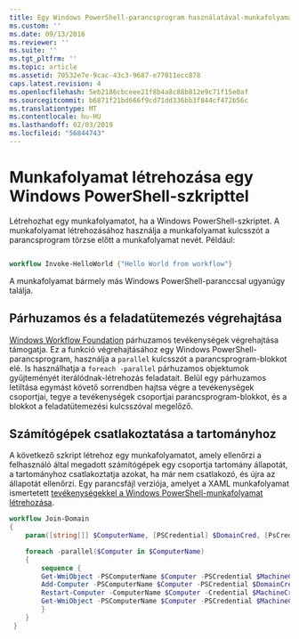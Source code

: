 ```yaml
---
title: Egy Windows PowerShell-parancsprogram használatával-munkafolyamat létrehozása |} A Microsoft Docs
ms.custom: ''
ms.date: 09/13/2016
ms.reviewer: ''
ms.suite: ''
ms.tgt_pltfrm: ''
ms.topic: article
ms.assetid: 70532e7e-9cac-43c3-9687-e77011ecc878
caps.latest.revision: 4
ms.openlocfilehash: 5eb2186cbceee21f8b4a8c88b812e9c71f15e0af
ms.sourcegitcommit: b6871f21bd666f9cd71dd336bb3f844cf472b56c
ms.translationtype: MT
ms.contentlocale: hu-HU
ms.lasthandoff: 02/03/2019
ms.locfileid: "56844743"
---
```

# <a name="creating-a-workflow-by-using-a-windows-powershell-script"></a>Munkafolyamat létrehozása egy Windows PowerShell-szkripttel

Létrehozhat egy munkafolyamatot, ha a Windows PowerShell-szkriptet. A munkafolyamat létrehozásához használja a munkafolyamat kulcsszót a parancsprogram törzse előtt a munkafolyamat nevét. Például:

```powershell

workflow Invoke-HelloWorld {"Hello World from workflow"}
```

A munkafolyamat bármely más Windows PowerShell-paranccsal ugyanúgy találja.

## <a name="implementing-parallel-and-sequence"></a>Párhuzamos és a feladatütemezés végrehajtása

[Windows Workflow Foundation](https://msdn.microsoft.com/en-us/library/ms735967.aspx) párhuzamos tevékenységek végrehajtása támogatja. Ez a funkció végrehajtásához egy Windows PowerShell-parancsprogram, használja a `parallel` kulcsszót a parancsprogram-blokkot elé. Is használhatja a `foreach -parallel` párhuzamos objektumok gyűjteményét iterálódnak-létrehozás feladatait. Belül egy párhuzamos letiltása egymást követő sorrendben hajtsa végre a tevékenységek csoportjai, tegye a tevékenységek csoportjai parancsprogram-blokkot, és a blokkot a feladatütemezési kulcsszóval megelőző.

## <a name="joining-computers-to-a-domain"></a>Számítógépek csatlakoztatása a tartományhoz

A következő szkript létrehoz egy munkafolyamatot, amely ellenőrzi a felhasználó által megadott számítógépek egy csoportja tartomány állapotát, a tartományhoz csatlakoztatja azokat, ha már nem csatlakozó, és újra az állapotát ellenőrzi. Egy parancsfájl verziója, amelyet a XAML munkafolyamat ismertetett [tevékenységekkel a Windows PowerShell-munkafolyamat létrehozása](./creating-a-workflow-with-windows-powershell-activities.md).

```powershell
workflow Join-Domain
{
    param([string[]] $ComputerName, [PSCredential] $DomainCred, [PsCredential] $MachineCred)

    foreach -parallel($Computer in $ComputerName)
    {
        sequence {
        Get-WmiObject -PSComputerName $Computer -PSCredential $MachineCred
        Add-Computer -PSComputerName $Computer -PSCredential $DomainCred
        Restart-Computer -ComputerName $Computer -Credential $MachineCred -For PowerShell -Force -Wait -PSComputerName ""
        Get-WmiObject -PSComputerName $Computer -PSCredential $MachineCred
        }
    }
 }

```